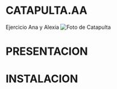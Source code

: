# CATAPULTA.AA
Ejercicio Ana y Alexia
![Foto de Catapulta](\Users\cerve\OneDrive\Documentos\BCNFEMTECH\CATAPULTA.AA\fotocatapulta.jpg)


# PRESENTACION


# INSTALACION




